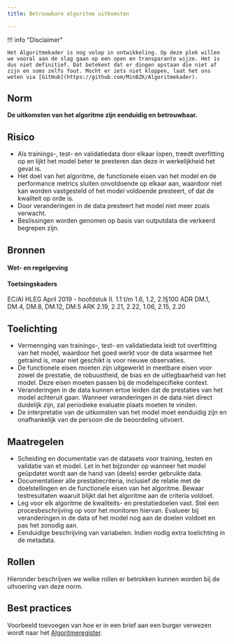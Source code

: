 ```yaml
---
title: Betrouwbare algoritme uitkomsten

---
```


!!! info "Disclaimer"

    Het Algoritmekader is nog volop in ontwikkeling. Op deze plek willen we vooral aan de slag gaan op een open en transparante wijze. Het is dus niet definitief. Dat betekent dat er dingen opstaan die niet af zijn en soms zelfs fout. Mocht er iets niet kloppen, laat het ons weten via [GitHub](https://github.com/MinBZK/Algoritmekader).


## Norm
**De uitkomsten van het algoritme zijn eenduidig en betrouwbaar.**

## Risico
- Als trainings-, test- en validatiedata door elkaar lopen, treedt overfitting op en lijkt het model beter te presteren dan deze in werkelijkheid het geval is.
- Het doel van het algoritme, de functionele eisen van het model en de performance metrics sluiten onvoldoende op elkaar aan, waardoor niet kan worden vastgesteld of het model voldoende presteert, of dat de kwaliteit op orde is. 
- Door veranderingen in de data presteert het model niet meer zoals verwacht.
- Beslissingen worden genomen op basis van outputdata die verkeerd begrepen zijn.

## Bronnen

#### Wet- en regelgeving

#### Toetsingskaders
EC/AI HLEG April 2019 - hoofdstuk II. 1.1 t/m 1.6, 1.2, 2.1§100
ADR DM.1, DM.4, DM.8, DM.12, DM.5
ARK 2.19, 2.21, 2.22, 1.06, 2.15, 2.20

## Toelichting
- Vermennging van trainings-, test- en validatiedata leidt tot overfitting van het model, waardoor het goed werkt voor de data waarmee het getraind is, maar niet geschikt is voor nieuwe observaties.
- De functionele eisen moeten zijn uitgewerkt in meetbare eisen voor zowel de prestatie, de robuustheid, de bias en de uitlegbaarheid van het model. Deze eisen moeten passen bij de modelspecifieke context.
- Veranderingen in de data kunnen ertoe leiden dat de prestaties van het model achteruit gaan. Wanneer veranderingen in de data niet direct duidelijk zijn, zal periodieke evaluatie plaats moeten te vinden.
- De interpretatie van de uitkomsten van het model moet eenduidig zijn en onafhankelijk van de persoon die de beoordeling uitvoert.

## Maatregelen
- Scheiding en documentatie van de datasets voor training, testen en validatie van et model. Let in het bijzonder op wanneer het model geüpdatet wordt aan de hand van (deels) eerder gebruikte data. 
- Documentatieer alle prestatiecriteria, inclusief de relatie met de doelstellingen en de functionele eisen van het algoritme. Bewaar testresultaten waaruit blijkt dat het algoritme aan de criteria voldoet.
- Leg voor elk algoritme de kwaliteits- en prestatiedoelen vast. Stel een procesbeschrijving op voor het monitoren hiervan. Evalueer bij veranderingen in de data of het model nog aan de doelen voldoet en pas het zonodig aan.
- Eenduidige beschrijving van variabelen. Indien nodig extra toelichting in de metadata.

## Rollen
Hieronder beschrijven we welke rollen er betrokken kunnen worden bij de uitvoering van deze norm. 


## Best practices
Voorbeeld toevoegen van hoe er in een brief aan een burger verwezen wordt naar het [Algoritmeregister](https://algoritmes.overheid.nl/nl). 



